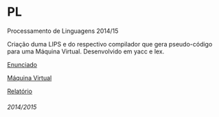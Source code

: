 # PL
Processamento de Linguagens 2014/15

Criação duma LIPS e do respectivo compilador que gera pseudo-código para uma Máquina Virtual. Desenvolvido em yacc e lex.

[Enunciado](https://goo.gl/DnZjpx)

[Máquina Virtual](https://goo.gl/y1Uqiy)

[Relatório](https://goo.gl/TFkyfB)


###### 2014/2015
